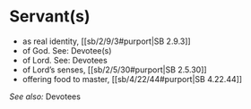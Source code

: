 # Servant(s)

* as real identity, [[sb/2/9/3#purport|SB 2.9.3]]
* of God. See: Devotee(s)
* of Lord. See: Devotees
* of Lord’s senses, [[sb/2/5/30#purport|SB 2.5.30]]
* offering food to master, [[sb/4/22/44#purport|SB 4.22.44]]

*See also:* Devotees
